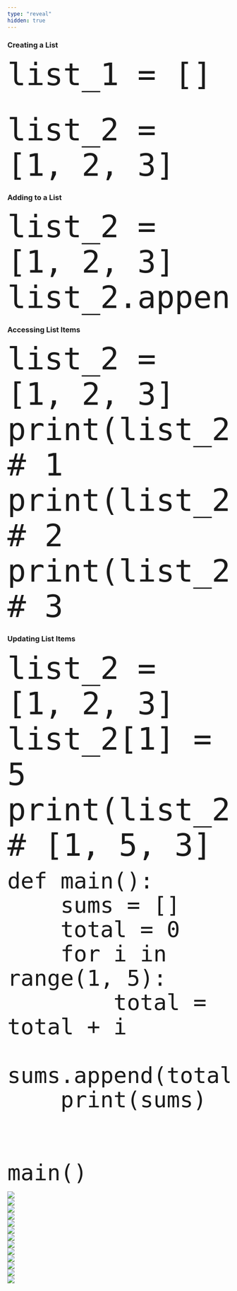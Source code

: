 ```yaml
---
type: "reveal"
hidden: true
---
```


<section>
    <h3>Creating a List</h3>
    <pre><code style="font-size: 70px; line-height: 80px" class="language-python stretch">list_1 = []</code></pre>
	<br>
	<pre class="fragment"><code style="font-size: 70px; line-height: 80px" class="language-python stretch">list_2 = [1, 2, 3]</code></pre>
</section>

<section>
    <h3>Adding to a List</h3>
    <pre><code style="font-size: 70px; line-height: 80px" class="language-python stretch">list_2 = [1, 2, 3]
list_2.append(4)</code></pre>
</section>

<section>
    <h3>Accessing List Items</h3>
    <pre><code style="font-size: 70px; line-height: 80px" class="language-python stretch">list_2 = [1, 2, 3]
print(list_2[0])    # 1
print(list_2[1])    # 2
print(list_2[2])    # 3</code></pre>
</section>

<section>
    <h3>Updating List Items</h3>
    <pre><code style="font-size: 70px; line-height: 80px" class="language-python stretch">list_2 = [1, 2, 3]
list_2[1] = 5
print(list_2)       # [1, 5, 3]</code></pre>
</section>

<section>
    <pre><code style="font-size: 50px; line-height: 55px" class="language-python stretch">def main():
    sums = []
    total = 0
    for i in range(1, 5):
        total = total + i
        sums.append(total)
    print(sums)
<br>
main()</code></pre>
</section>






<section>
	<img class="stretch plain" src="/images/lab13/tutor10_4.png">
</section>

<section>
	<img class="stretch plain" src="/images/lab13/tutor10_5.png">
</section>

<section>
	<img class="stretch plain" src="/images/lab13/tutor10_6.png">
</section>

<section>
	<img class="stretch plain" src="/images/lab13/tutor10_7.png">
</section>

<section>
	<img class="stretch plain" src="/images/lab13/tutor10_8.png">
</section>

<section>
	<img class="stretch plain" src="/images/lab13/tutor10_9.png">
</section>

<section>
	<img class="stretch plain" src="/images/lab13/tutor10_10.png">
</section>

<section>
	<img class="stretch plain" src="/images/lab13/tutor10_12.png">
</section>

<section>
	<img class="stretch plain" src="/images/lab13/tutor10_15.png">
</section>

<section>
	<img class="stretch plain" src="/images/lab13/tutor10_18.png">
</section>

<section>
	<img class="stretch plain" src="/images/lab13/tutor10_19.png">
</section>

<section>
	<img class="stretch plain" src="/images/lab13/tutor10_20.png">
</section>

<section>
	<img class="stretch plain" src="/images/lab13/tutor10.gif">
</section>